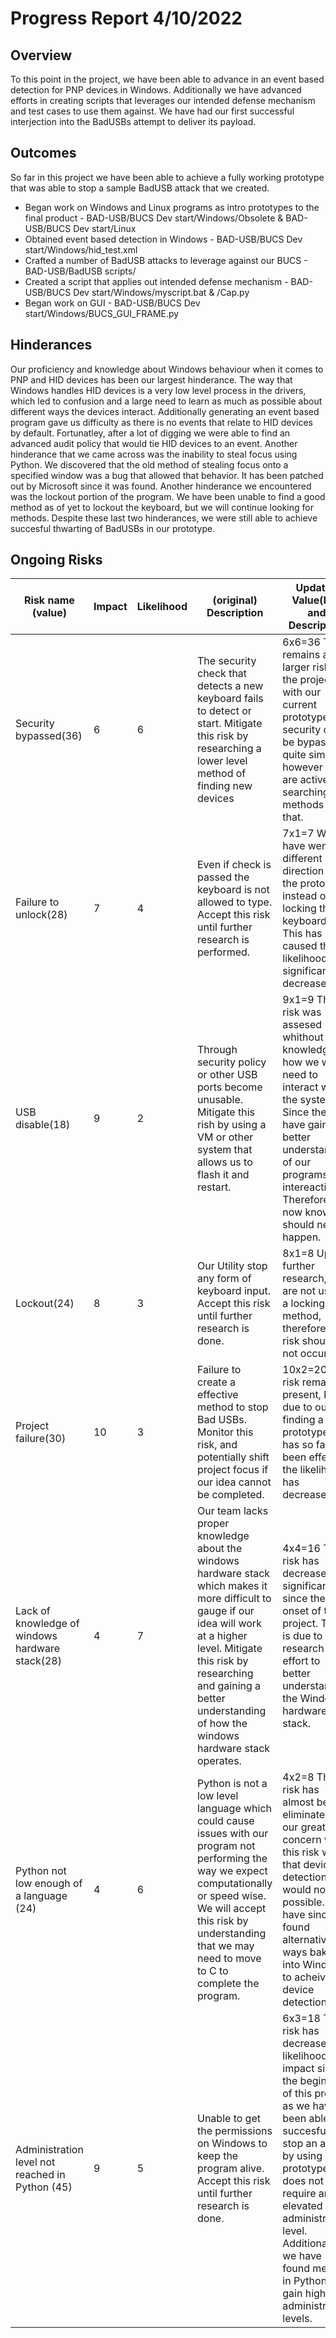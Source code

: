 # Progress Report 4/10/2022
## Overview

To this point in the project, we have been able to advance in an event based detection for PNP devices in Windows. Additionally we have advanced efforts in creating scripts that leverages our intended defense mechanism and test cases to use them against. We have had our first successful interjection into the BadUSBs attempt to deliver its payload. 

## Outcomes
So far in this project we have been able to achieve a fully working prototype that was able to stop a sample BadUSB attack that we created.  

* Began work on Windows and Linux programs as intro prototypes to the final product - BAD-USB/BUCS Dev start/Windows/Obsolete & BAD-USB/BUCS Dev start/Linux
* Obtained event based detection in Windows - BAD-USB/BUCS Dev start/Windows/hid_test.xml 
* Crafted a number of BadUSB attacks to leverage against our BUCS - BAD-USB/BadUSB scripts/
* Created a script that applies out intended defense mechanism - BAD-USB/BUCS Dev start/Windows/myscript.bat & /Cap.py
* Began work on GUI - BAD-USB/BUCS Dev start/Windows/BUCS_GUI_FRAME.py

## Hinderances

Our proficiency and knowledge about Windows behaviour when it comes to PNP and HID devices has been our largest hinderance. The way that Windows handles HID devices is a very low level process in the drivers, which led to confusion and a large need to learn as much as possible about different ways the devices interact. Additionally generating an event based program gave us difficulty as there is no events that relate to HID devices by default. Fortunatley, after a lot of digging we were able to find an advanced audit policy that would tie HID devices to an event. Another hinderance that we came across was the inability to steal focus using Python. We discovered that the old method of stealing focus onto a specified window was a bug that allowed that behavior. It has been patched out by Microsoft since it was found. Another hinderance we encountered was the lockout portion of the program. We have been unable to find a good method as of yet to lockout the keyboard, but we will continue looking for methods. Despite these last two hinderances, we were still able to achieve succesful thwarting of BadUSBs in our prototype.

## Ongoing Risks



|Risk name (value)  | Impact     | Likelihood | (original) Description | Updated Value(IxL) and Description |
|-------------------|------------|------------|-------------|-------------|
|Security bypassed(36) | 6 | 6 | The security check that detects a new keyboard fails to detect or start. Mitigate this risk by researching a lower level method of finding new devices | 6x6=36 This remains a larger risk of the project, as with our current prototype security can be bypassed quite simply, however we are actively searching for methods to fix that. |
|Failure to unlock(28) | 7 | 4 | Even if check is passed the keyboard is not allowed to type. Accept this risk until further research is performed. | 7x1=7 We have went a different direction for the prototype instead of locking the keyboard. This has caused the likelihood to significantly decrease. |
|USB disable(18) | 9 | 2 | Through security policy or other USB ports become unusable. Mitigate this rish by using a VM or other system that allows us to flash it and restart. | 9x1=9 This risk was assesed whithout full knowledge of how we would need to interact with the system. Since then we have gained a better understanding of our programs intereaction. Therefore, we now know this should never happen. | 
|Lockout(24) | 8 | 3 | Our Utility stop any form of keyboard input. Accept this risk until further research is done.  | 8x1=8 Upon further research, we are not using a locking method, therefore this risk should not occur. |
|Project failure(30) | 10 | 3 | Failure to create a effective method to stop Bad USBs. Monitor this risk, and potentially shift project focus if our idea cannot be completed.  | 10x2=20 This risk remains present, but due to our finding a prototype that has so far been effective the likelihood has decreased. | 
| Lack of knowledge of windows hardware stack(28) | 4 | 7 | Our team lacks proper knowledge about the windows hardware stack which makes it more difficult to gauge if our idea will work at a higher level. Mitigate this risk by researching and gaining a better understanding of how the windows hardware stack operates. | 4x4=16 This risk has decreased significantly since the onset of this project. This is due to our research and effort to better understand the Windows hardware stack. | 
| Python not low enough of a language (24)| 4 | 6 | Python is not a low level language which could cause issues with our program not performing the way we expect computationally or speed wise. We will accept this risk by understanding that we may need to move to C to complete the program. | 4x2=8 This risk has almost been eliminated, as our greatest concern with this risk was that device detection would not be possible. We have since found alternative ways baked into Windows to acheive device detection. |
| Administration level not reached in Python (45)| 9 | 5 | Unable to get the permissions on Windows to keep the program alive. Accept this risk until further research is done. | 6x3=18 This risk has decreased in likelihood and impact since the beginning of this project, as we have been able to succesfully stop an attack by using our prototype that does not require an elevated administration level. Additionally, we have found methids in Python to gain higher administration levels. |
